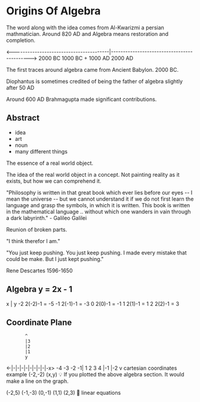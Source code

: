 # Origins Of Algebra

The word along with the idea comes from Al-Kwarizmi a persian mathmatician. Around 820 AD and Algebra means restoration and completion.

<----------------------------------------|-------------------------------------------->
2000 BC            1000 BC               +                 1000 AD                2000 AD

The first traces around algebra came from Ancient Babylon. 2000 BC.

Diophantus is sometimes credited of being the father of algebra slightly after 50 AD 

Around 600 AD Brahmagupta made significant contributions.


## Abstract

* idea
* art
* noun
* many different things

The essence of a real world object.

The idea of the real world object in a concept. Not painting reality as it exists, but how we can comprehend it.

"Philosophy is written in that great book which ever lies before our eyes -- I mean the universe -- but we cannot understand it if we do not first learn the language and grasp the symbols, in which it is written. This book is written in the mathematical language .. without which one wanders in vain through a dark labyrinth." - Galileo Galilei


Reunion of broken parts.

"I think therefor I am."

"You just keep pushing. You just keep pushing. I made every mistake that
could be make. But I just kept pushing."

Rene Descartes 1596-1650

## Algebra y = 2x - 1

  x   |     y
-2      2(-2)-1 = -5
-1      2(-1)-1 = -3
 0      2(0)-1 = -1
 1      2(1)-1 = 1
 2      2(2)-1 = 3

## Coordinate Plane

           ^
           |3
           |2
           |1
           y
 <-|-|-|-|-|-|-|-|-|-x>
-4 -3 -2 -1| 1 2 3 4
           |-1
           |-2
           v
cartesian coordinates example (-2,-2)
                               (x,y)
💡 If you plotted the above algebra section. It would make a line on the
graph.

(-2,5)
(-1,-3)
(0,-1)
(1,1)
(2,3)
💬 linear equations


